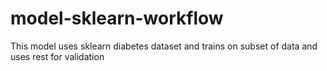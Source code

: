 # model-sklearn-workflow

This model uses sklearn diabetes dataset and trains on subset of data and uses rest for validation
